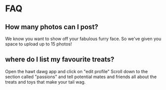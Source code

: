 # FAQ

## How many photos can I post?

We know you want to show off your fabulous furry face. So we've given you space to upload up to 15 photos!

## where do I list my favourite treats?

Open the hawt dawg app and click on "edit profile"
Scroll down to the section called "passions" and tell potential mates and friends all about the treats and toys that make your tail wag.